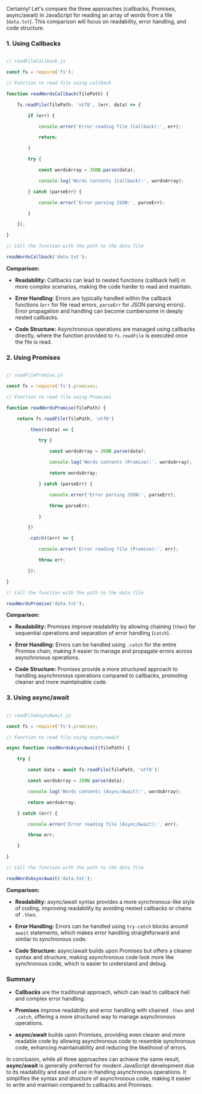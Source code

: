 Certainly! Let's compare the three approaches (callbacks, Promises, async/await) in JavaScript for reading an array of words from a file (`data.txt`). This comparison will focus on readability, error handling, and code structure.

### 1. Using Callbacks

```javascript

// readFileCallback.js

const fs = require('fs');

// Function to read file using callback

function readWordsCallback(filePath) {

    fs.readFile(filePath, 'utf8', (err, data) => {

        if (err) {

            console.error('Error reading file (Callback):', err);

            return;

        }

        try {

            const wordsArray = JSON.parse(data);

            console.log('Words contents (Callback):', wordsArray);

        } catch (parseErr) {

            console.error('Error parsing JSON:', parseErr);

        }

    });

}

// Call the function with the path to the data file

readWordsCallback('data.txt');

```

**Comparison:**

- **Readability:** Callbacks can lead to nested functions (callback hell) in more complex scenarios, making the code harder to read and maintain.

- **Error Handling:** Errors are typically handled within the callback functions (`err` for file read errors, `parseErr` for JSON parsing errors). Error propagation and handling can become cumbersome in deeply nested callbacks.

- **Code Structure:** Asynchronous operations are managed using callbacks directly, where the function provided to `fs.readFile` is executed once the file is read.

### 2. Using Promises

```javascript

// readFilePromise.js

const fs = require('fs').promises;

// Function to read file using Promises

function readWordsPromise(filePath) {

    return fs.readFile(filePath, 'utf8')

        .then((data) => {

            try {

                const wordsArray = JSON.parse(data);

                console.log('Words contents (Promise):', wordsArray);

                return wordsArray;

            } catch (parseErr) {

                console.error('Error parsing JSON:', parseErr);

                throw parseErr;

            }

        })

        .catch((err) => {

            console.error('Error reading file (Promise):', err);

            throw err;

        });

}

// Call the function with the path to the data file

readWordsPromise('data.txt');

```

**Comparison:**

- **Readability:** Promises improve readability by allowing chaining (`then`) for sequential operations and separation of error handling (`catch`).

- **Error Handling:** Errors can be handled using `.catch` for the entire Promise chain, making it easier to manage and propagate errors across asynchronous operations.

- **Code Structure:** Promises provide a more structured approach to handling asynchronous operations compared to callbacks, promoting cleaner and more maintainable code.

### 3. Using async/await

```javascript

// readFileAsyncAwait.js

const fs = require('fs').promises;

// Function to read file using async/await

async function readWordsAsyncAwait(filePath) {

    try {

        const data = await fs.readFile(filePath, 'utf8');

        const wordsArray = JSON.parse(data);

        console.log('Words contents (Async/Await):', wordsArray);

        return wordsArray;

    } catch (err) {

        console.error('Error reading file (Async/Await):', err);

        throw err;

    }

}

// Call the function with the path to the data file

readWordsAsyncAwait('data.txt');

```

**Comparison:**

- **Readability:** async/await syntax provides a more synchronous-like style of coding, improving readability by avoiding nested callbacks or chains of `.then`.

- **Error Handling:** Errors can be handled using `try-catch` blocks around `await` statements, which makes error handling straightforward and similar to synchronous code.

- **Code Structure:** async/await builds upon Promises but offers a cleaner syntax and structure, making asynchronous code look more like synchronous code, which is easier to understand and debug.

### Summary

- **Callbacks** are the traditional approach, which can lead to callback hell and complex error handling.

- **Promises** improve readability and error handling with chained `.then` and `.catch`, offering a more structured way to manage asynchronous operations.

- **async/await** builds upon Promises, providing even clearer and more readable code by allowing asynchronous code to resemble synchronous code, enhancing maintainability and reducing the likelihood of errors.

In conclusion, while all three approaches can achieve the same result, **async/await** is generally preferred for modern JavaScript development due to its readability and ease of use in handling asynchronous operations. It simplifies the syntax and structure of asynchronous code, making it easier to write and maintain compared to callbacks and Promises.
